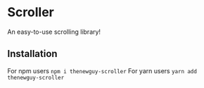 # Scroller

An easy-to-use scrolling library!

## Installation

For npm users `npm i thenewguy-scroller` For yarn users
`yarn add thenewguy-scroller`
